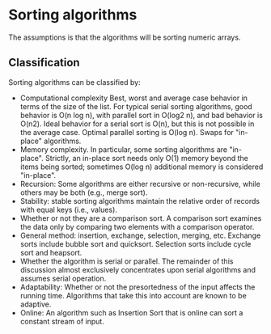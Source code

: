 # Sorting algorithms

The assumptions is that the algorithms will be sorting numeric arrays.

## Classification

Sorting algorithms can be classified by:

- Computational complexity
  Best, worst and average case behavior in terms of the size of the list. For typical serial sorting algorithms, good behavior is O(n log n), with parallel sort in O(log2 n), and bad behavior is O(n2). Ideal behavior for a serial sort is O(n), but this is not possible in the average case. Optimal parallel sorting is O(log n).
  Swaps for "in-place" algorithms.
- Memory complexity. In particular, some sorting algorithms are "in-place". Strictly, an in-place sort needs only O(1) memory beyond the items being sorted; sometimes O(log n) additional memory is considered "in-place".
- Recursion: Some algorithms are either recursive or non-recursive, while others may be both (e.g., merge sort).
- Stability: stable sorting algorithms maintain the relative order of records with equal keys (i.e., values).
- Whether or not they are a comparison sort. A comparison sort examines the data only by comparing two elements with a comparison operator.
- General method: insertion, exchange, selection, merging, etc. Exchange sorts include bubble sort and quicksort. Selection sorts include cycle sort and heapsort.
- Whether the algorithm is serial or parallel. The remainder of this discussion almost exclusively concentrates upon serial algorithms and assumes serial operation.
- Adaptability: Whether or not the presortedness of the input affects the running time. Algorithms that take this into account are known to be adaptive.
- Online: An algorithm such as Insertion Sort that is online can sort a constant stream of input.
